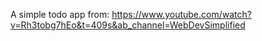A simple todo app from: https://www.youtube.com/watch?v=Rh3tobg7hEo&t=409s&ab_channel=WebDevSimplified